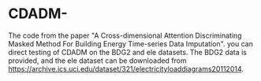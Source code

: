 # CDADM-
The code from the paper "A Cross-dimensional Attention Discriminating Masked Method For Building Energy Time-series Data Imputation". 
you can direct testing of CDADM on the BDG2 and ele datasets. The BDG2 data is provided, and the ele dataset can be downloaded from https://archive.ics.uci.edu/dataset/321/electricityloaddiagrams20112014.

